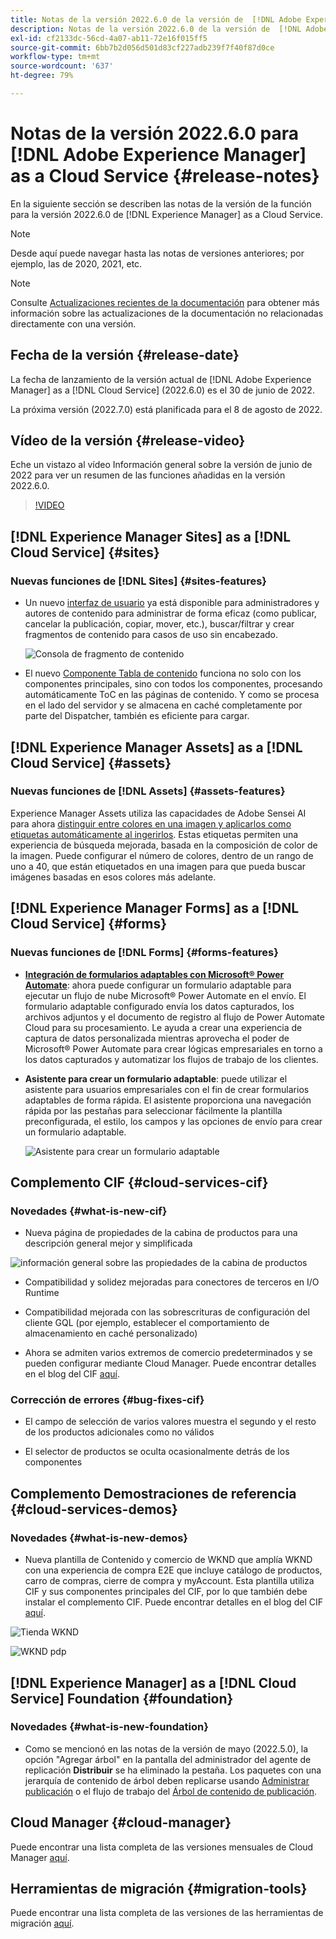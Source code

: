 ```yaml
---
title: Notas de la versión 2022.6.0 de la versión de  [!DNL Adobe Experience Manager]  as a Cloud Service.
description: Notas de la versión 2022.6.0 de la versión de  [!DNL Adobe Experience Manager]  as a Cloud Service.
exl-id: cf2133dc-56cd-4a07-ab11-72e16f015ff5
source-git-commit: 6bb7b2d056d501d83cf227adb239f7f40f87d0ce
workflow-type: tm+mt
source-wordcount: '637'
ht-degree: 79%

---
```


# Notas de la versión 2022.6.0 para [!DNL Adobe Experience Manager] as a Cloud Service {#release-notes}

En la siguiente sección se describen las notas de la versión de la función para la versión 2022.6.0 de [!DNL Experience Manager] as a Cloud Service.

>[!NOTE]
>
>Desde aquí puede navegar hasta las notas de versiones anteriores; por ejemplo, las de 2020, 2021, etc.

>[!NOTE]
>
>Consulte [Actualizaciones recientes de la documentación](https://experienceleague.adobe.com/docs/experience-manager-release-information/aem-release-updates/doc-updates/documentation-updates.html?lang=es) para obtener más información sobre las actualizaciones de la documentación no relacionadas directamente con una versión.

## Fecha de la versión {#release-date}

La fecha de lanzamiento de la versión actual de [!DNL Adobe Experience Manager] as a [!DNL Cloud Service] (2022.6.0) es el 30 de junio de 2022.

La próxima versión (2022.7.0) está planificada para el 8 de agosto de 2022.

## Vídeo de la versión {#release-video}

Eche un vistazo al vídeo Información general sobre la versión de junio de 2022 para ver un resumen de las funciones añadidas en la versión 2022.6.0.

>[!VIDEO](https://video.tv.adobe.com/v/344308/?quality=12)

## [!DNL Experience Manager Sites] as a [!DNL Cloud Service] {#sites}

### Nuevas funciones de [!DNL Sites] {#sites-features}

* Un nuevo [interfaz de usuario](/help/sites-cloud/administering/content-fragments/managing.md#content-fragments-console) ya está disponible para administradores y autores de contenido para administrar de forma eficaz (como publicar, cancelar la publicación, copiar, mover, etc.), buscar/filtrar y crear fragmentos de contenido para casos de uso sin encabezado.

  ![Consola de fragmento de contenido](/help/release-notes/assets/cf-ui.png)

* El nuevo [Componente Tabla de contenido](https://experienceleague.adobe.com/docs/experience-manager-core-components/using/components/tableofcontents.html?lang=es) funciona no solo con los componentes principales, sino con todos los componentes, procesando automáticamente ToC en las páginas de contenido. Y como se procesa en el lado del servidor y se almacena en caché completamente por parte del Dispatcher, también es eficiente para cargar.

## [!DNL Experience Manager Assets] as a [!DNL Cloud Service] {#assets}

### Nuevas funciones de [!DNL Assets] {#assets-features}

Experience Manager Assets utiliza las capacidades de Adobe Sensei AI para ahora [distinguir entre colores en una imagen y aplicarlos como etiquetas automáticamente al ingerirlos](/help/assets/color-tag-images.md). Estas etiquetas permiten una experiencia de búsqueda mejorada, basada en la composición de color de la imagen. Puede configurar el número de colores, dentro de un rango de uno a 40, que están etiquetados en una imagen para que pueda buscar imágenes basadas en esos colores más adelante.

## [!DNL Experience Manager Forms] as a [!DNL Cloud Service] {#forms}

### Nuevas funciones de [!DNL Forms] {#forms-features}

* **[Integración de formularios adaptables con Microsoft® Power Automate](/help/forms/forms-microsoft-power-automate-integration.md)**: ahora puede configurar un formulario adaptable para ejecutar un flujo de nube Microsoft® Power Automate en el envío. El formulario adaptable configurado envía los datos capturados, los archivos adjuntos y el documento de registro al flujo de Power Automate Cloud para su procesamiento. Le ayuda a crear una experiencia de captura de datos personalizada mientras aprovecha el poder de Microsoft® Power Automate para crear lógicas empresariales en torno a los datos capturados y automatizar los flujos de trabajo de los clientes.

* **Asistente para crear un formulario adaptable**: puede utilizar el asistente para usuarios empresariales con el fin de crear formularios adaptables de forma rápida. El asistente proporciona una navegación rápida por las pestañas para seleccionar fácilmente la plantilla preconfigurada, el estilo, los campos y las opciones de envío para crear un formulario adaptable.

  ![Asistente para crear un formulario adaptable](/help/release-notes/assets/wizard.png)

## Complemento CIF {#cloud-services-cif}

### Novedades {#what-is-new-cif}

* Nueva página de propiedades de la cabina de productos para una descripción general mejor y simplificada

![información general sobre las propiedades de la cabina de productos](/help/assets/CIF/product_cockpit_properties_overview.png)

* Compatibilidad y solidez mejoradas para conectores de terceros en I/O Runtime

* Compatibilidad mejorada con las sobrescrituras de configuración del cliente GQL (por ejemplo, establecer el comportamiento de almacenamiento en caché personalizado)

* Ahora se admiten varios extremos de comercio predeterminados y se pueden configurar mediante Cloud Manager. Puede encontrar detalles en el blog del CIF [aquí](https://medium.com/adobetech/use-aem-as-a-cloud-service-with-multiple-adobe-commerce-systems-9295612a9554).


### Corrección de errores {#bug-fixes-cif}

* El campo de selección de varios valores muestra el segundo y el resto de los productos adicionales como no válidos

* El selector de productos se oculta ocasionalmente detrás de los componentes

## Complemento Demostraciones de referencia {#cloud-services-demos}

### Novedades {#what-is-new-demos}

* Nueva plantilla de Contenido y comercio de WKND que amplía WKND con una experiencia de compra E2E que incluye catálogo de productos, carro de compras, cierre de compra y myAccount. Esta plantilla utiliza CIF y sus componentes principales del CIF, por lo que también debe instalar el complemento CIF. Puede encontrar detalles en el blog del CIF [aquí](https://medium.com/adobetech/learn-how-to-create-a-shoppable-experience-with-the-new-wknd-reference-site-and-cif-b3b2c161f67e).

![Tienda WKND](/help/assets/CIF/wknd_shop.png)

![WKND pdp](/help/assets/CIF/wknd_pdp.png)

## [!DNL Experience Manager] as a [!DNL Cloud Service] Foundation {#foundation}

### Novedades {#what-is-new-foundation}

* Como se mencionó en las notas de la versión de mayo (2022.5.0), la opción &quot;Agregar árbol&quot; en la pantalla del administrador del agente de replicación **Distribuir** se ha eliminado la pestaña. Los paquetes con una jerarquía de contenido de árbol deben replicarse usando [Administrar publicación](/help/operations/replication.md#manage-publication) o el flujo de trabajo del [Árbol de contenido de publicación](/help/operations/replication.md#manage-publication#publish-content-tree-workflow).

## Cloud Manager {#cloud-manager}

Puede encontrar una lista completa de las versiones mensuales de Cloud Manager [aquí](/help/implementing/cloud-manager/release-notes/current.md).

## Herramientas de migración {#migration-tools}

Puede encontrar una lista completa de las versiones de las herramientas de migración [aquí](/help/journey-migration/release-notes/release-notes-migration-tools-current.md).
